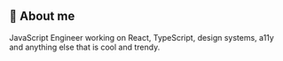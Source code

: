 ## 👋 About me
JavaScript Engineer working on React, TypeScript, design systems, a11y and anything else that is cool and trendy.
